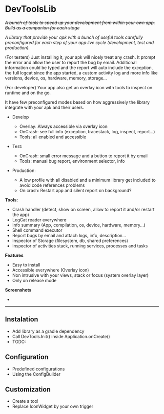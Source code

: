 # DevToolsLib

~~*A bunch of tools to speed up your development from within your own app. Build as a companion for each stage*~~

*A library that provide your apk with a bunch of useful tools carefully preconfigured for each step of your app live cycle (development, test and production).*



(For testers) Just installing it, your apk will nicely treat any crash. It prompt the error and allow the user to report the bug by email. Additional information could be typed and the report will auto include the exception, the full logcat since the app started, a custom activity log and more info like versions, device, os, hardware, memory, storage...

(For developer) Your app also get an overlay icon with tools to inspect on runtime and on the go. 

It have few preconfigured modes based on how aggressively the library integrate with your apk and their users.

- Develop
    - Overlay: Always accessible via overlay icon
    - OnCrash: see full info (exception, tracestack, log, inspect, report...)
    - Tools: all enabled and accessible 

- Test: 
   - OnCrash: small error message and a button to report it by email
   - Tools: manual bug report, environment selector, info 

- Production: 
   - A low profile with all disabled and a minimum library get included to avoid code references problems
   - On crash: Restart app and silent report on background?
   
   
**Tools:**

- Crash handler (detect, show on screen, allow to report it and/or restart the app)
- LogCat reader everywhere
- Info summary (App, compilation, os, device, hardware, memory...)
- Shell command executor
- Report bugs by email and attach logs, info, description... 
- Inspector of Storage (filesystem, db, shared preferences)
- Inspector of activities stack, running services, processes and tasks 


**Features**

- Easy to install
- Accessible everywhere (Overlay icon)
- Non intrusive with your views, stack or focus (system overlay layer)
- Only on release mode 

**Screenshots**

-




***

## Instalation

- Add library as a gradle dependency
- Call DevTools.Init() inside Application.onCreate()
- TODO: 

## Configuration

- Predefined configurations
- Using the ConfigBuilder

## Customization

- Create a tool
- Replace IconWidget by your own trigger